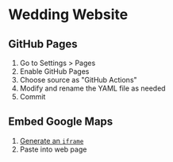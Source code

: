 # Wedding Website

## GitHub Pages

1. Go to Settings > Pages
2. Enable GitHub Pages
3. Choose source as "GitHub Actions"
4. Modify and rename the YAML file as needed
5. Commit

## Embed Google Maps

1. [Generate an `iframe`](https://developers.google.com/maps/documentation/embed/quickstart#create-project)
2. Paste into web page
